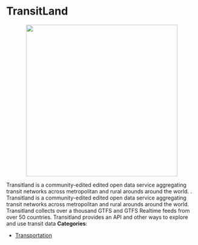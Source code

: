# TransitLand

<p align="center">
    <img width="400" src="https://raw.githubusercontent.com/awesome-apis/awesome-apis/apis/transitland/logo_256x256.png" />
</p>


Transitland is a community-edited edited open data service aggregating transit networks across metropolitan and rural arounds around the world. . Transitland is a community-edited edited open data service aggregating transit networks across metropolitan and rural arounds around the world.  Transitland collects over a thousand GTFS and GTFS Realtime feeds from over 50 countries. Transitland provides an API and other ways to explore and use transit data
**Categories**:

- [Transportation](https://github/awesome-apis/awesome-apis#transportation)



